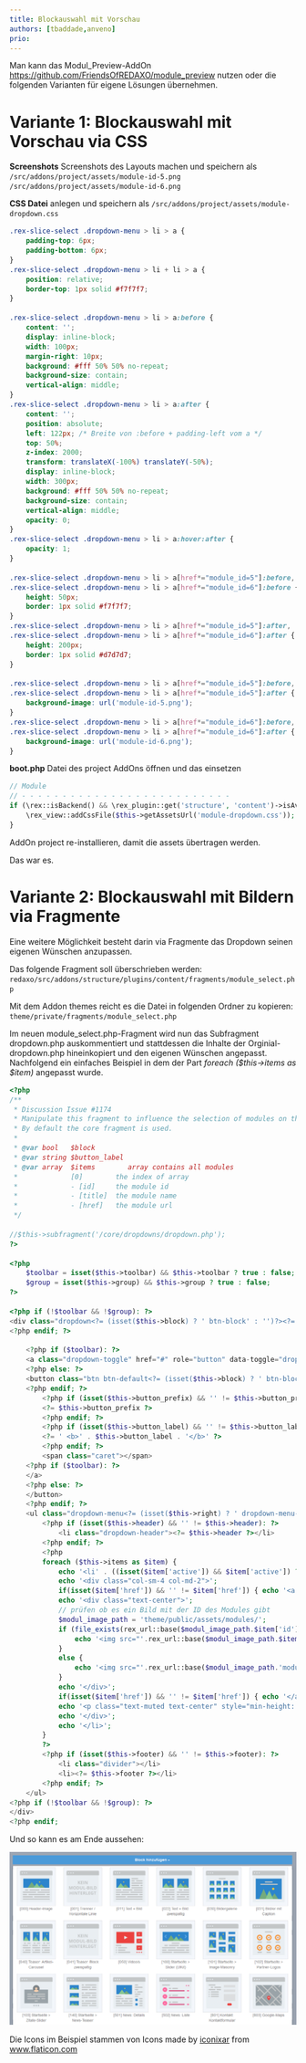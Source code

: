 ```yaml
---
title: Blockauswahl mit Vorschau
authors: [tbaddade,anveno]
prio:
--- 
```

Man kann das Modul_Preview-AddOn https://github.com/FriendsOfREDAXO/module_preview nutzen oder die folgenden Varianten für eigene Lösungen übernehmen. 

# Variante 1: Blockauswahl mit Vorschau via CSS

**Screenshots**
Screenshots des Layouts machen und speichern als
`/src/addons/project/assets/module-id-5.png`
`/src/addons/project/assets/module-id-6.png`

**CSS Datei** anlegen und speichern als `/src/addons/project/assets/module-dropdown.css`

```css
.rex-slice-select .dropdown-menu > li > a {
    padding-top: 6px;
    padding-bottom: 6px;
}
.rex-slice-select .dropdown-menu > li + li > a {
    position: relative;
    border-top: 1px solid #f7f7f7;
}

.rex-slice-select .dropdown-menu > li > a:before {
    content: '';
    display: inline-block;
    width: 100px;
    margin-right: 10px;
    background: #fff 50% 50% no-repeat;
    background-size: contain;
    vertical-align: middle;
}
.rex-slice-select .dropdown-menu > li > a:after {
    content: '';
    position: absolute;
    left: 122px; /* Breite von :before + padding-left vom a */
    top: 50%;
    z-index: 2000;
    transform: translateX(-100%) translateY(-50%);
    display: inline-block;
    width: 300px;
    background: #fff 50% 50% no-repeat;
    background-size: contain;
    vertical-align: middle;
    opacity: 0;
}
.rex-slice-select .dropdown-menu > li > a:hover:after {
    opacity: 1;
}

.rex-slice-select .dropdown-menu > li > a[href*="module_id=5"]:before,
.rex-slice-select .dropdown-menu > li > a[href*="module_id=6"]:before {
    height: 50px;
    border: 1px solid #f7f7f7;
}
.rex-slice-select .dropdown-menu > li > a[href*="module_id=5"]:after,
.rex-slice-select .dropdown-menu > li > a[href*="module_id=6"]:after {
    height: 200px;
    border: 1px solid #d7d7d7;
}

.rex-slice-select .dropdown-menu > li > a[href*="module_id=5"]:before,
.rex-slice-select .dropdown-menu > li > a[href*="module_id=5"]:after {
    background-image: url('module-id-5.png');
}
.rex-slice-select .dropdown-menu > li > a[href*="module_id=6"]:before,
.rex-slice-select .dropdown-menu > li > a[href*="module_id=6"]:after {
    background-image: url('module-id-6.png');
}

```

**boot.php** Datei des project AddOns öffnen und das einsetzen

```php
// Module
// - - - - - - - - - - - - - - - - - - - - - - - - - -
if (\rex::isBackend() && \rex_plugin::get('structure', 'content')->isAvailable()) {
    \rex_view::addCssFile($this->getAssetsUrl('module-dropdown.css'));
}
```

AddOn project re-installieren, damit die assets übertragen werden.

Das war es.

# Variante 2: Blockauswahl mit Bildern via Fragmente

Eine weitere Möglichkeit besteht darin via Fragmente das Dropdown seinen eigenen Wünschen anzupassen.

Das folgende Fragment soll überschrieben werden:
`redaxo/src/addons/structure/plugins/content/fragments/module_select.php`

Mit dem Addon themes reicht es die Datei in folgenden Ordner zu kopieren:
`theme/private/fragments/module_select.php`

Im neuen module_select.php-Fragment wird nun das Subfragment dropdown.php auskommentiert und stattdessen die Inhalte der Orginial-dropdown.php hineinkopiert und den eigenen Wünschen angepasst. Nachfolgend ein einfaches Beispiel in dem der Part *foreach ($this->items as $item)* angepasst wurde.

```php
<?php
/**
 * Discussion Issue #1174
 * Manipulate this fragment to influence the selection of modules on the slice.
 * By default the core fragment is used.
 *
 * @var bool   $block
 * @var string $button_label
 * @var array  $items        array contains all modules
 *             [0]        the index of array
 *             - [id]     the module id
 *             - [title]  the module name
 *             - [href]   the module url
 */
 
//$this->subfragment('/core/dropdowns/dropdown.php');
?>

<?php
    $toolbar = isset($this->toolbar) && $this->toolbar ? true : false;
    $group = isset($this->group) && $this->group ? true : false;
?>

<?php if (!$toolbar && !$group): ?>
<div class="dropdown<?= (isset($this->block) ? ' btn-block' : '')?><?= ((isset($this->class) && '' != $this->class) ? ' ' . $this->class : '') ?>">
<?php endif; ?>

    <?php if ($toolbar): ?>
    <a class="dropdown-toggle" href="#" role="button" data-toggle="dropdown"<?= ((isset($this->disabled) && $this->disabled) ? ' disabled' : '') ?>>
    <?php else: ?>
    <button class="btn btn-default<?= (isset($this->block) ? ' btn-block' : '')?> dropdown-toggle" type="button" data-toggle="dropdown"<?= ((isset($this->disabled) && $this->disabled) ? ' disabled' : '') ?>>
    <?php endif; ?>
        <?php if (isset($this->button_prefix) && '' != $this->button_prefix): ?>
        <?= $this->button_prefix ?>
        <?php endif; ?>
        <?php if (isset($this->button_label) && '' != $this->button_label): ?>
        <?= ' <b>' . $this->button_label . '</b>' ?>
        <?php endif; ?>
        <span class="caret"></span>
    <?php if ($toolbar): ?>
    </a>
    <?php else: ?>
    </button>
    <?php endif; ?>
    <ul class="dropdown-menu<?= (isset($this->right) ? ' dropdown-menu-right' : '')?><?= (isset($this->block) ? ' btn-block' : '')?>" role="menu">
        <?php if (isset($this->header) && '' != $this->header): ?>
            <li class="dropdown-header"><?= $this->header ?></li>
        <?php endif; ?>
		<?php
		foreach ($this->items as $item) {
			echo '<li' . ((isset($item['active']) && $item['active']) ? ' class="active"' : '') . (isset($item['attributes']) ? ' ' . trim($item['attributes']) : '') . '>';
			echo '<div class="col-sm-4 col-md-2">';
			if(isset($item['href']) && '' != $item['href']) { echo '<a href="' . $item['href'] . '" class="img-thumbnail">'; }
			echo '<div class="text-center">';
			// prüfen ob es ein Bild mit der ID des Modules gibt
			$modul_image_path = 'theme/public/assets/modules/';
			if (file_exists(rex_url::base($modul_image_path.$item['id'].'.png'))) {
				echo '<img src="'.rex_url::base($modul_image_path.$item['id'].'.png').'">';
			}
			else {
				echo '<img src="'.rex_url::base($modul_image_path.'module_image_missing.png').'">';
			}	
			echo '</div>';		
			if(isset($item['href']) && '' != $item['href']) { echo '</a>'; }	
			echo '<p class="text-muted text-center" style="min-height: 45px;">'.$item['title'].'</p>';		
			echo '</div>';
			echo '</li>';
		}
		?>
        <?php if (isset($this->footer) && '' != $this->footer): ?>
            <li class="divider"></li>
            <li><?= $this->footer ?></li>
        <?php endif; ?>
    </ul>
<?php if (!$toolbar && !$group): ?>
</div>
<?php endif;
```

Und so kann es am Ende aussehen:

![Beispiel Blockauswahl mit Bildern](https://raw.githubusercontent.com/FriendsOfREDAXO/tricks/master/screenshots/Blockauswahl_mit_Bild.png "Blockauswahl mit Bildern")

Die Icons im Beispiel stammen von Icons made by <a href="https://www.flaticon.com/authors/iconixar" title="iconixar">iconixar</a> from <a href="https://www.flaticon.com/" title="Flaticon"> www.flaticon.com</a>
